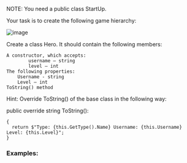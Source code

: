 NOTE: You need a public class StartUp.

Your task is to create the following game hierarchy: 

![image](https://user-images.githubusercontent.com/45227327/221373722-9b475bf5-eae9-4cf4-afc2-595e646e73a6.png)

Create a class Hero. It should contain the following members:

	A constructor, which accepts:
    		username – string
    		level – int
	The following properties:
		Username - string
		Level – int
	ToString() method

Hint: Override ToString() of the base class in the following way:

public override string ToString():

	{
  	  return $"Type: {this.GetType().Name} Username: {this.Username} Level: {this.Level}";
	}

### Examples:

